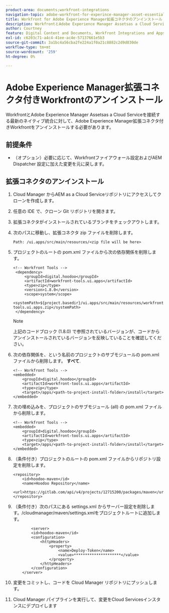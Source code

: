 ```yaml
---
product-area: documents;workfront-integrations
navigation-topic: adobe-workfront-for-experince-manager-asset-essentials
title: Workfront for Adobe Experience Manager拡張コネクタのアンインストール
description: WorkfrontとAdobe Experience Manager Assetsas a Cloud Serviceを接続する最新のネイティブ統合に対して、Adobe Experience Manager拡張コネクタ付きWorkfrontをアンインストールする必要があります。
author: Courtney
feature: Digital Content and Documents, Workfront Integrations and Apps
exl-id: c6203c71-a4c4-41ee-ac4e-57137661e5b3
source-git-commit: 3a1bc4a56cba2fe224a1f0a21c8882c2d9d030de
workflow-type: tm+mt
source-wordcount: '259'
ht-degree: 0%

---
```


# Adobe Experience Manager拡張コネクタ付きWorkfrontのアンインストール

WorkfrontとAdobe Experience Manager Assetsas a Cloud Serviceを接続する最新のネイティブ統合に対して、Adobe Experience Manager拡張コネクタ付きWorkfrontをアンインストールする必要があります。

## 前提条件

* （オプション）必要に応じて、Workfrontファイアウォール設定およびAEM Dispatcher 設定に加えた変更を元に戻します。

## 拡張コネクタのアンインストール

1. Cloud Manager からAEM as a Cloud Serviceリポジトリにアクセスしてクローンを作成します。

1. 任意の IDE で、クローン Git リポジトリを開きます。

1. 拡張コネクタがインストールされているブランチをチェックアウトします。

1. 次のパスに移動し、拡張コネクタ zip ファイルを削除します。

   `Path: /ui.apps/src/main/resources/<zip file will be here>`

1. プロジェクトのルートの pom.xml ファイルから次の依存関係を削除します。

   ```
   <!-- Workfront Tools -->
    <dependency>
        <groupId>digital.hoodoo</groupId>
        <artifactId>workfront-tools.ui.apps</artifactId>
        <type>zip</type>
        <version>1.8.0</version>
        <scope>system</scope>
        <systemPath>${project.basedir}/ui.apps/src/main/resources/workfront-tools.ui.apps.zip</systemPath>
    </dependency>
   ```

   >[!NOTE]
   >
   >上記のコードブロック (1.8.0) で参照されているバージョンが、コードからアンインストールされているバージョンを反映していることを確認してください。

1. 次の依存関係を、という名前のプロジェクトのサブモジュールの pom.xml ファイルから削除します。 **すべて**.

   ```
   <!-- Workfront Tools -->
   <embedded>
       <groupId>digital.hoodoo</groupId>
       <artifactId>workfront-tools.ui.apps</artifactId>
       <type>zip</type>
       <target>/apps/<path-to-project-install-folder>/install</target>
   </embedded>
   ```
1. 次の埋め込みを、プロジェクトのサブモジュール (all) の pom.xml ファイルから削除します。

   ```
   <!-- Workfront Tools -->
   <embedded>
       <groupId>digital.hoodoo</groupId>
       <artifactId>workfront-tools.ui.apps</artifactId>
       <type>zip</type>
       <target>/apps/<path-to-project-install-folder>/install</target>
   </embedded>
   ```

1. （条件付き）プロジェクトのルートの pom.xml ファイルからリポジトリ設定を削除します。


   ```
   <repository>
       <id>hoodoo-maven</id>
       <name>Hoodoo Repository</name>
       <url>https://gitlab.com/api/v4/projects/12715200/packages/maven</url>
   </repository>
   ```

1. （条件付き）次のパスにある settings.xml からサーバー設定を削除します。/cloudmanager/maven/settings.xmlをプロジェクトルートに追加します。

   ```
           <server>
           <id>hoodoo-maven</id>
           <configuration>
               <httpHeaders>
                   <property>
                       <name>Deploy-Token</name>
                       <value>*********************</value>
                   </property>
               </httpHeaders>
           </configuration>
       </server>
   ```

1. 変更をコミットし、コードを Cloud Manager リポジトリにプッシュします。

1. Cloud Manager パイプラインを実行して、変更をCloud Servicesインスタンスにデプロイします
